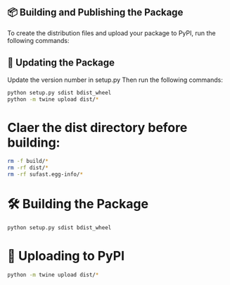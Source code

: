 ## 📦 Building and Publishing the Package

To create the distribution files and upload your package to PyPI, run the following commands:

## 📝 Updating the Package

Update the version number in setup.py
Then run the following commands:

```bash
python setup.py sdist bdist_wheel
python -m twine upload dist/*
```

# Claer the dist directory before building:

```bash
rm -f build/*
rm -rf dist/*
rm -rf sufast.egg-info/*
```

# 🛠️ Building the Package
```bash
python setup.py sdist bdist_wheel
```
# 📝 Uploading to PyPI
```bash
python -m twine upload dist/*
```
